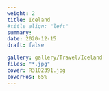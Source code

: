 ```yaml
---
weight: 2
title: Iceland
#title_align: "left"
summary:  
date: 2020-12-15
draft: false

gallery: gallery/Travel/Iceland
files: "*.jpg"
cover: R3102391.jpg
coverPos: 65%
---
```

